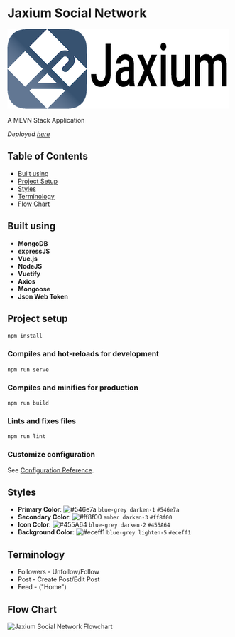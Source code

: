 # Jaxium Social Network

![Jaxium_Title_500](./public/Jaxium_Title_500.png)

A MEVN Stack Application

_Deployed_ [_here_](http://ec2-54-183-142-112.us-west-1.compute.amazonaws.com:3000/)

## Table of Contents

- [Built using](#built-using)
- [Project Setup](#project-setup)
- [Styles](#styles)
- [Terminology](#terminology)
- [Flow Chart](#flowchart)

## Built using

- __MongoDB__
- __expressJS__
- __Vue.js__
- __NodeJS__
- __Vuetify__
- __Axios__
- __Mongoose__
- __Json Web Token__

## Project setup

```
npm install
```

### Compiles and hot-reloads for development

```
npm run serve
```

### Compiles and minifies for production

```
npm run build
```

### Lints and fixes files

```
npm run lint
```

### Customize configuration

See [Configuration Reference](https://cli.vuejs.org/config/).

## Styles

- __Primary Color__: ![#546e7a](https://via.placeholder.com/15/546e7a/000000?text=+) `blue-grey darken-1` `#546e7a`
- __Secondary Color__: ![#ff8f00](https://via.placeholder.com/15/ff8f00/000000?text=+) `amber darken-3` `#ff8f00`
- __Icon Color__: ![#455A64](https://via.placeholder.com/15/455A64/000000?text=+) `blue-grey darken-2` `#455A64`
- __Background Color__: ![#eceff1](https://via.placeholder.com/15/eceff1/000000?text=+) `blue-grey lighten-5` `#eceff1`

## Terminology

- Followers - Unfollow/Follow
- Post - Create Post/Edit Post
- Feed - ("Home")

## Flow Chart

![Jaxium Social Network Flowchart](https://user-images.githubusercontent.com/28573268/109909515-77e47700-7c63-11eb-8e14-1cfc2c9c74c8.png)
